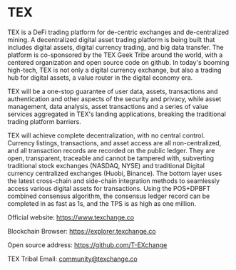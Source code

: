 # TEX

TEX is a DeFi trading platform for de-centric exchanges and de-centralized mining. 
A decentralized digital asset trading platform is being built that includes digital assets, 
digital currency trading, and big data transfer. 
The platform is co-sponsored by the TEX Geek Tribe around the world, with a centered organization and open source code on github. 
In today's booming high-tech, TEX is not only a digital currency exchange, but also a trading hub for digital assets, a value router in the digital economy era.

TEX will be a one-stop guarantee of user data, assets, transactions and authentication 
and other aspects of the security and privacy, while asset management, data analysis, 
asset transactions and a series of value services aggregated in TEX's landing applications, 
breaking the traditional trading platform barriers.

TEX will achieve complete decentralization, with no central control. Currency listings, transactions, and asset access are all non-centralized, 
and all transaction records are recorded on the public ledger. They are open, transparent, traceable and cannot be tampered with, 
subverting traditional stock exchanges (NASDAQ, NYSE) and traditional Digital currency centralized exchanges (Huobi, Binance). 
The bottom layer uses the latest cross-chain and side-chain integration methods to seamlessly access various digital assets for transactions. 
Using the POS+DPBFT combined consensus algorithm, the consensus ledger record can be completed in as fast as 1s, and the TPS is as high as one million.


Official website: https://www.texchange.co

Blockchain Browser: https://explorer.texchange.co

Open source address: https://github.com/T-EXchange

TEX Tribal Email: community@texchange.co
